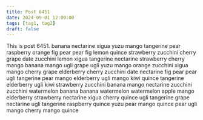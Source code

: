 ```yaml
---
title: Post 6451
date: 2024-09-01 12:00:00
tags: [tag1, tag2]
draft: false
---
```

This is post 6451.
banana
nectarine
xigua
yuzu
mango
tangerine
pear
raspberry
orange
fig
pear
pear
fig
lemon
quince
strawberry
zucchini
cherry
grape
date
zucchini
lemon
xigua
tangerine
nectarine
strawberry
cherry
mango
banana
mango
ugli
grape
ugli
yuzu
mango
orange
zucchini
xigua
mango
cherry
grape
elderberry
cherry
zucchini
date
nectarine
fig
pear
pear
ugli
tangerine
pear
mango
elderberry
ugli
mango
kiwi
quince
tangerine
elderberry
ugli
kiwi
strawberry
zucchini
banana
mango
nectarine
zucchini
zucchini
watermelon
banana
banana
watermelon
watermelon
apple
mango
elderberry
strawberry
nectarine
xigua
cherry
quince
ugli
tangerine
grape
nectarine
ugli
tangerine
raspberry
quince
yuzu
pear
mango
quince
pear
ugli
mango
cherry
mango
quince

